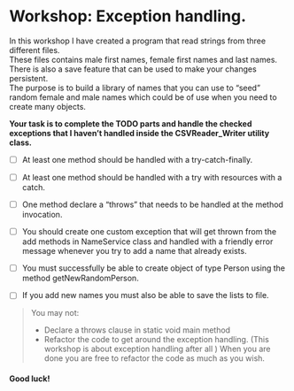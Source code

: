 # Workshop: Exception handling.

In this workshop I have created a program that read strings from three different files.  
These files contains male first names, female first names and last names.  
There is also a save feature that can be used to make your changes persistent.  
The purpose is to build a library of names that you can use to “seed” random female and male names which could be of use when you need to create many
objects.


**Your task is to complete the **TODO** parts and handle the checked exceptions that I haven’t handled inside the CSVReader_Writer
utility class.**

- [ ] At least one method should be handled with a try-catch-finally.
- [ ] At least one method should be handled with a try with resources with a catch.
- [ ] One method declare a “throws” that needs to be handled at the method invocation.
- [ ] You should create one custom exception that will get thrown from the add methods in
NameService class and handled with a friendly error message whenever you try to add a
name that already exists.
- [ ] You must successfully be able to create object of type Person using the method
getNewRandomPerson.
- [ ] If you add new names you must also be able to save the lists to file.


>You may not:
>- Declare a throws clause in static void main method
>- Refactor the code to get around the exception handling. (This workshop is about exception
handling after all )  When you are done you are free to refactor the code as much as you
wish.  

#### Good luck!
